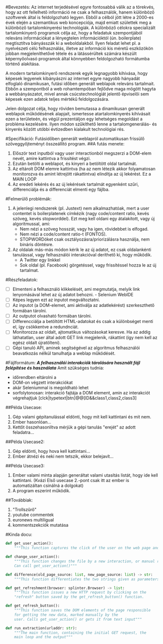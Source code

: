 #Bevezetés:
Az internet terjedésével egyre fontosabbá válik az a törekvés, hogy az ott fellelhető információ ne csak a felhasználók, hanem különböző szoftverek által is feldolgozható legyen. Ebből a célból jött létre a 2000-es évek elején a szemantikus web koncepciója, majd emiatt születtek meg a különböző tartalomkinyerési technológiák. A különböző célokra specializált tartalomkinyerő programok célja az, hogy a feladatuk szempontjából releváns információkat a lényegtelen információktól (ún. boilerplate) megtisztítva bányásszák ki a weboldalakból. Ilyen feladat lehet pl. a nyelvészeti célú felhasználás, illetve az információ kis méretű eszközökön jobban megjeleníthetővé tétele és a látássérültek számára készült képernyőolvasó programok által könnyebben feldolgozható formátumba történő alakítása.

A modern tartalomkinyerő rendszerek egyik legnagyobb kihívása, hogy képesek legyenek kibányászni az internet egyre nagyobb hányadát elfoglaló dinamikusan, futási időben generált weblapok releváns tartalmait. Ebbőn a szempontból a web rohamtempóban fejlődve maga mögött hagyta a webbányászatot, mivel annak csúcstechnológiát jelentő épviselői sem képesek ezen adatok teljes mértékű feldolgozására.

Jelen dolgozat célja, hogy röviden bemutassa a dinamikusan generált weblapok működésének alapjait, ismertesse atartalomkinyerés kihívásait ezen a területeén, és végül prezentáljon egy lehetséges megoldást a probléma kezelésére. Ilyen módon szűkíthető lenne a tartalomgenerálás- és kinyerés között utóbbi évtizedben kialakult technológiai rés.

#Specifikáció:
Futásidőben generált weblapról automatikusan frissülő szöveggyőjteményt összeállító program.
##A futás menete:
1. Először text inputból vagy user interactionból megszerzi a DOM-elem nevét, amire kattintva a frissítést végzi.
2. Ezután betölti a weblapot, és kinyeri a betöltött oldal tartalmát.
3. Az eltárolt DOM elemre kattintva (ha az nem létezik akkor folyamatosan monitorozva és amint létrejött rákattintva) elindítja az új lekérést. Ez a MAIN LOOP
4. Az eredeti lekérés és az új lekérések tartalmát egyenként szűri, differenciálja és a differenciát elmenti egy fájlba.

#Felmerülő problémák:
1. A jelenlegi rendszerek (pl. Justext) nem alkalmazhatóak, mert a user contentet is boilerplatenek címkézik (nagy code/content ratio, kevés szöveg, kevés stopworddel). Ezt meg kell oldani egy átalakított, vagy új algoritmussal, ami:
    * Nem nézi a szöveg hosszát, vagy ha igen, rövidebbet is elfogad.
    * Nem nézi a code/content ratio-t (FONTOS).
    * STOPWORDöket csak osztályozásra/priorizálásra használja, nem bináris döntésre.
2. Az oldalak más-más módon kérik le az új adatot, ez csak oldalankénti tanulással, vagy felhasználói interakcióval deríthető ki, hogy működik.
    * A Twitter egy linkkel
    * Sok oldal (pl. Facebook) görgetéssel, vagy frissítéssel hozza le az új tartalmat.

#Részfeladatok:
- [ ] Elmenteni a felhasználó klikkelését, ami megmutatja, melyik link lenyomásával lehet az új adatot behozni. - Selenium WebIDE
- [ ] Képes legyen ezt az inputot megváltoztatni.
- [ ] Az inputot (a DOM-elemet, ami aktiválja az adatlekérést) szerkeszthető formában tárolni.
- [ ] Az outputot olvasható formában tárolni.
- [ ] Differencciálja a betöltött HTML-adatokat és csak a különbséget menti el, így csökkentve a redundnciát.
- [ ] Monitorozza az oldalt, ajtomatikus változásokat keresve. Ha az addig láthatatlan, user által adott GET link megjelenik, rákattint (így nem kell az egész oldalt újratölteni).
- [ ] Gépi tanuló API, aminek segítségével az algoritmus felhasználói beavatkozás nélkül tanulhatja a weblap működését.

#Fájlformátum:
***A felhasználói interakciók tárolására használt fájl felépítése és használata***
Amit szükséges tudnia:
* időrendben eltárolni a
* DOM-on végzett interakciókat
* akár Seleniummal is megoldható lehet
* sorfolytonosan:
    interakció fajtája    a DOM element, amin az interakciót végrehajtjuk
    [clck|typetext|btn]@@[ID&&class1,class2,class3]

##Példa Usecase:
1. Gép valami gépitanulással eldönti, hogy mit kell kattintani és mit nem.
2. Ember hasonlóan...
3. Kettőt összehasonlítva mérjük a gépi tanulás "erejét" az adott feladatra...

##Példa Usecase2:
1. Gép eldönti, hogy hova kell kattintani...
2. Ember átnézi és neki nem tetszik, ekkor belejavít...

##Példa Usecase3:
1. Ember valami minta alapján generáltat valami utasítás listát, hogy ide kell kattintani. (Kvázi Első usecase 2.-pont csak itt az ember is automatizáltan csinálná a dolgokat)
2. A program eszerint működik.

##Továbbiak:

1. "Trollszűrő"
2. youtube commentek
3. euronews multiligual
4. kommentszekciók mutatása

#Kinda docu:
```python
def get_user_action():
    """This function captures the click of the user on the web page and stores it in a file."""
```
```python
def change_user_action():
    """This function changes the file by a new interaction, or manual rewriting.
    Can call get_user_action()"""
```
```python
def difference(old_page_source: list, new_page_source: list) -> str:
    """This function differentiates the two strings given as parameters.
```
```python
def get_refreshment(browser: splinter.Browser) -> list:
    """This function issues a new HTTP request by clicking on the
    "refresh" button saved by the get_refresh_button() function.
```
```python
def get_refresh_button():
    """This function saves the DOM elements of the page responsible
    for getting the new data, marked manually by the
    user. Calls get_user_action() or gets it from text input"""
```
```python
def run_extraction(urladdr: str):
    """The main function, containing the initial GET request, the
    main loop and the output"""
```